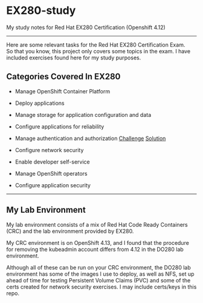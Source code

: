 # EX280-study
My study notes for Red Hat EX280 Certification (Openshift 4.12)

---

Here are some relevant tasks for the Red Hat EX280 Certification Exam.  
So that you know, this project only covers some topics in the exam. I have included exercises
found here for my study purposes.

## Categories Covered In EX280

- Manage OpenShift Container Platform 


- Deploy applications 

- Manage storage for application configuration and data 

- Configure applications for reliability 

- Manage authentication and authorization
 	[Challenge](./Manage-authentication-and-authorization.md)
    [Solution](./Manage-authentication-and-authorization-SOLUTION.md)

- Configure network security

- Enable developer self-service

- Manage OpenShift operators

- Configure application security
---

## My Lab Environment
My lab environment consists of a mix of Red Hat Code Ready Containers (CRC) and the lab environment provided by EX280.  

My CRC environment is on OpenShift 4.13, and I found that the procedure for removing the kubeadmin account differs from 4.12 in the DO280 lab environment.  

Although all of these can be run on your CRC environment, the DO280 lab environment has some of the images I use to deploy, as well as NFS, set up ahead of time for testing Persistent Volume Claims (PVC) and some of the certs created for network security exercises. I may include certs/keys in this repo.


